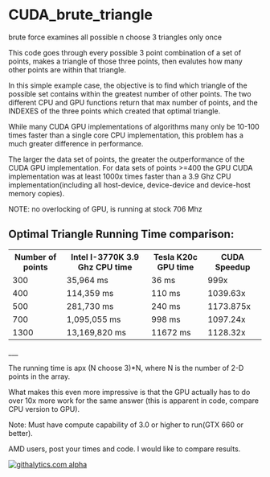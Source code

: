 CUDA_brute_triangle
===================

brute force examines all possible n choose 3 triangles only once


This code goes through every possible 3 point combination of a set of points, makes a triangle of those three points, then evalutes how many other points are within that triangle. 

In this simple example case, the objective is to find which triangle of the possible set contains within the greatest number of other points. The two different CPU and GPU functions return that max number of points, and the INDEXES of the three points which created that optimal triangle.

While many CUDA GPU implementations of algorithms many only be 10-100 times faster than a single core CPU implementation, this problem has a much greater difference in performance.

The larger the data set of points, the greater the outperformance of the CUDA GPU implementation. For data sets of points >=400 the GPU CUDA implementation was at least 1000x times faster than a 3.9 Ghz CPU implementation(including all host-device, device-device and device-host memory copies). 

NOTE: no overlocking of GPU, is running at stock 706 Mhz

Optimal Triangle Running Time comparison:
---
<table>
<tr>
    <th>Number of points</th><th>Intel I-3770K 3.9 Ghz CPU time </th><th>Tesla K20c GPU time </th><th> CUDA Speedup</th>
</tr>
    <tr>
    <td> 300</td><td> 35,964 ms </td><td> 36 ms </td><td> 999x</td>
  </tr
  <tr>
    <td> 400</td><td> 114,359 ms </td><td> 110 ms </td><td> 1039.63x </td>
</tr>
<tr>
    <td> 500</td><td> 281,730 ms</td><td> 240 ms </td><td> 1173.875x </td>
</tr>
<tr>
    <td> 700</td><td> 1,095,055 ms</td><td> 998 ms </td><td> 1097.24x </td>
</tr>
<tr>
    <td> 1300</td><td> 13,169,820 ms</td><td> 11672 ms </td><td> 1128.32x </td>
</tr>
</table>
___

The running time is apx (N choose 3)*N, where N is the number of 2-D points in the array. 

What makes this even more impressive is that the GPU actually has to do over 10x more work for the same answer (this is apparent in code, compare CPU version to GPU).

Note: Must have compute capability of 3.0 or higher to run(GTX 660 or better).

AMD users, post your times and code. I would like to compare results.

 <script>
  (function(i,s,o,g,r,a,m){i['GoogleAnalyticsObject']=r;i[r]=i[r]||function(){
  (i[r].q=i[r].q||[]).push(arguments)},i[r].l=1*new Date();a=s.createElement(o),
  m=s.getElementsByTagName(o)[0];a.async=1;a.src=g;m.parentNode.insertBefore(a,m)
  })(window,document,'script','//www.google-analytics.com/analytics.js','ga');

  ga('create', 'UA-43459430-1', 'github.com');
  ga('send', 'pageview');

</script>

[![githalytics.com alpha](https://cruel-carlota.pagodabox.com/8024c83bd0328155085f6a67bc179d04 "githalytics.com")](http://githalytics.com/OlegKonings/CUDA_brute_triangle)

